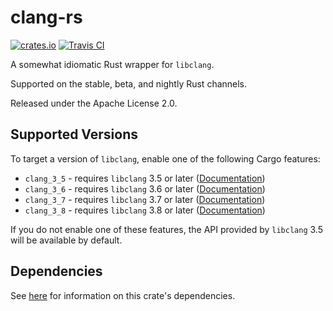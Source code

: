 # clang-rs

[![crates.io](https://img.shields.io/crates/v/clang.svg)](https://crates.io/crates/clang)
[![Travis CI](https://travis-ci.org/KyleMayes/clang-rs.svg?branch=master)](https://travis-ci.org/KyleMayes/clang-rs)

A somewhat idiomatic Rust wrapper for `libclang`.

Supported on the stable, beta, and nightly Rust channels.

Released under the Apache License 2.0.

## Supported Versions

To target a version of `libclang`, enable one of the following Cargo features:

* `clang_3_5` - requires `libclang` 3.5 or later
  ([Documentation](https://kylemayes.github.io/clang-rs/3_5/clang))
* `clang_3_6` - requires `libclang` 3.6 or later
  ([Documentation](https://kylemayes.github.io/clang-rs/3_6/clang))
* `clang_3_7` - requires `libclang` 3.7 or later
  ([Documentation](https://kylemayes.github.io/clang-rs/3_7/clang))
* `clang_3_8` - requires `libclang` 3.8 or later
  ([Documentation](https://kylemayes.github.io/clang-rs/3_8/clang))

If you do not enable one of these features, the API provided by `libclang` 3.5 will be available by
default.

## Dependencies

See [here](https://github.com/KyleMayes/clang-sys#dependencies) for information on this crate's
dependencies.
